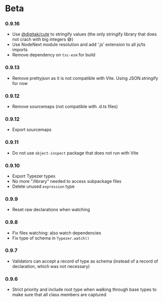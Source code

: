 # Beta

### 0.9.16
- Use [@digitak/cute](https://www.npmjs.com/package/@digitak/cute) to stringify values (the only stringify library that does not crach with big integers 😅)
- Use NodeNext module resolution and add '.js' extension to all js/ts imports
- Remove dependency on `tsc-esm` for build

### 0.9.13
- Remove prettyjson as it is not compatible with Vite. Using JSON.stringify for now

### 0.9.12
- Remove sourcemaps (not compatible with .d.ts files)

### 0.9.12
- Export sourcemaps

### 0.9.11
- Do not use `object-inspect` package that does not run with Vite

### 0.9.10
- Export Typezer types
- No more "/library" needed to access subpackage files
- Delete unused `expression` type

### 0.9.9
- Reset raw declarations when watching

### 0.9.8
- Fix files watching: also watch dependencies
- Fix type of schema in `Typezer.watch()` 

### 0.9.7
- Validators can accept a record of type as schema (instead of a record of declaration, which was not necessary)

### 0.9.6
- Strict priority and include root type when walking through base types to make sure that all class members are captured
